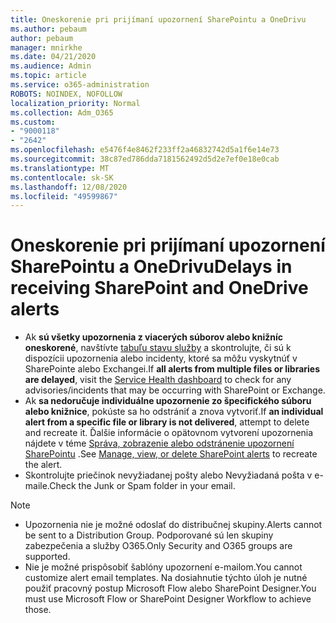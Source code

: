 ```yaml
---
title: Oneskorenie pri prijímaní upozornení SharePointu a OneDrivu
ms.author: pebaum
author: pebaum
manager: mnirkhe
ms.date: 04/21/2020
ms.audience: Admin
ms.topic: article
ms.service: o365-administration
ROBOTS: NOINDEX, NOFOLLOW
localization_priority: Normal
ms.collection: Adm_O365
ms.custom:
- "9000118"
- "2642"
ms.openlocfilehash: e5476f4e8462f233ff2a46832742d5a1f6e14e73
ms.sourcegitcommit: 38c87ed786dda7181562492d5d2e7ef0e18e0cab
ms.translationtype: MT
ms.contentlocale: sk-SK
ms.lasthandoff: 12/08/2020
ms.locfileid: "49599867"
---
```

# <a name="delays-in-receiving-sharepoint-and-onedrive-alerts"></a><span data-ttu-id="22df6-102">Oneskorenie pri prijímaní upozornení SharePointu a OneDrivu</span><span class="sxs-lookup"><span data-stu-id="22df6-102">Delays in receiving SharePoint and OneDrive alerts</span></span>

- <span data-ttu-id="22df6-103">Ak **sú všetky upozornenia z viacerých súborov alebo knižníc oneskorené**, navštívte [tabuľu stavu služby](https://portal.office.com/adminportal/home?ref=/servicehealth) a skontrolujte, či sú k dispozícii upozornenia alebo incidenty, ktoré sa môžu vyskytnúť v SharePointe alebo Exchangei.</span><span class="sxs-lookup"><span data-stu-id="22df6-103">If **all alerts from multiple files or libraries are delayed**, visit the [Service Health dashboard](https://portal.office.com/adminportal/home?ref=/servicehealth) to check for any advisories/incidents that may be occurring with SharePoint or Exchange.</span></span>
- <span data-ttu-id="22df6-104">Ak **sa nedoručuje individuálne upozornenie zo špecifického súboru alebo knižnice**, pokúste sa ho odstrániť a znova vytvoriť.</span><span class="sxs-lookup"><span data-stu-id="22df6-104">If **an individual alert from a specific file or library is not delivered**, attempt to delete and recreate it.</span></span> <span data-ttu-id="22df6-105">Ďalšie informácie o opätovnom vytvorení upozornenia nájdete v téme [Správa, zobrazenie alebo odstránenie upozornení SharePointu](https://support.microsoft.com/office/99dfb19c-9a90-4a8c-aba1-aa8c8afb0de2) .</span><span class="sxs-lookup"><span data-stu-id="22df6-105">See [Manage, view, or delete SharePoint alerts](https://support.microsoft.com/office/99dfb19c-9a90-4a8c-aba1-aa8c8afb0de2) to recreate the alert.</span></span>
- <span data-ttu-id="22df6-106">Skontrolujte priečinok nevyžiadanej pošty alebo Nevyžiadaná pošta v e-maile.</span><span class="sxs-lookup"><span data-stu-id="22df6-106">Check the Junk or Spam folder in your email.</span></span>

> [!NOTE]
> - <span data-ttu-id="22df6-107">Upozornenia nie je možné odoslať do distribučnej skupiny.</span><span class="sxs-lookup"><span data-stu-id="22df6-107">Alerts cannot be sent to a Distribution Group.</span></span> <span data-ttu-id="22df6-108">Podporované sú len skupiny zabezpečenia a služby O365.</span><span class="sxs-lookup"><span data-stu-id="22df6-108">Only Security and O365 groups are supported.</span></span>
> - <span data-ttu-id="22df6-109">Nie je možné prispôsobiť šablóny upozornení e-mailom.</span><span class="sxs-lookup"><span data-stu-id="22df6-109">You cannot customize alert email templates.</span></span> <span data-ttu-id="22df6-110">Na dosiahnutie týchto úloh je nutné použiť pracovný postup Microsoft Flow alebo SharePoint Designer.</span><span class="sxs-lookup"><span data-stu-id="22df6-110">You must use Microsoft Flow or SharePoint Designer Workflow to achieve those.</span></span>
